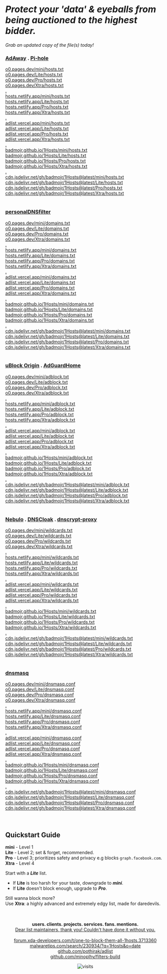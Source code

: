 
# ***Protect your 'data' & eyeballs from being auctioned to the highest bidder.***<br>
*Grab an updated copy of the file(s) today!*<br>

### **<ins>[AdAway](https://github.com/AdAway/AdAway)</ins> . <ins>[Pi-hole](https://github.com/pi-hole/pi-hole)</ins>**
[o0.pages.dev/mini/hosts.txt](https://o0.pages.dev/mini/hosts.txt)  <br>
[o0.pages.dev/Lite/hosts.txt](https://o0.pages.dev/Lite/hosts.txt)  <br>
[o0.pages.dev/Pro/hosts.txt](https://o0.pages.dev/Pro/hosts.txt)  <br>
[o0.pages.dev/Xtra/hosts.txt](https://o0.pages.dev/Xtra/hosts.txt)  <br>
<ins>.</ins> <br>
[hosts.netlify.app/mini/hosts.txt](https://hosts.netlify.app/mini/hosts.txt)  <br>
[hosts.netlify.app/Lite/hosts.txt](https://hosts.netlify.app/Lite/hosts.txt)  <br>
[hosts.netlify.app/Pro/hosts.txt](https://hosts.netlify.app/Pro/hosts.txt)  <br>
[hosts.netlify.app/Xtra/hosts.txt](https://hosts.netlify.app/Xtra/hosts.txt)  <br>
<ins>.</ins> <br>
[adlist.vercel.app/mini/hosts.txt](https://adlist.vercel.app/mini/hosts.txt)  <br>
[adlist.vercel.app/Lite/hosts.txt](https://adlist.vercel.app/Lite/hosts.txt)  <br>
[adlist.vercel.app/Pro/hosts.txt](https://adlist.vercel.app/Pro/hosts.txt)  <br>
[adlist.vercel.app/Xtra/hosts.txt](https://adlist.vercel.app/Xtra/hosts.txt)  <br>
<ins>.</ins> <br>
[badmojr.github.io/1Hosts/mini/hosts.txt](https://badmojr.github.io/1Hosts/mini/hosts.txt)  <br>
[badmojr.github.io/1Hosts/Lite/hosts.txt](https://badmojr.github.io/1Hosts/Lite/hosts.txt)  <br>
[badmojr.github.io/1Hosts/Pro/hosts.txt](https://badmojr.github.io/1Hosts/Pro/hosts.txt)  <br>
[badmojr.github.io/1Hosts/Xtra/hosts.txt](https://badmojr.github.io/1Hosts/Xtra/hosts.txt)  <br>
<ins>.</ins> <br>
[cdn.jsdelivr.net/gh/badmojr/1Hosts@latest/mini/hosts.txt](https://cdn.jsdelivr.net/gh/badmojr/1Hosts@latest/mini/hosts.txt)  <br>
[cdn.jsdelivr.net/gh/badmojr/1Hosts@latest/Lite/hosts.txt](https://cdn.jsdelivr.net/gh/badmojr/1Hosts@latest/Lite/hosts.txt)  <br>
[cdn.jsdelivr.net/gh/badmojr/1Hosts@latest/Pro/hosts.txt](https://cdn.jsdelivr.net/gh/badmojr/1Hosts@latest/Pro/hosts.txt)  <br>
[cdn.jsdelivr.net/gh/badmojr/1Hosts@latest/Xtra/hosts.txt](https://cdn.jsdelivr.net/gh/badmojr/1Hosts@latest/Xtra/hosts.txt)  <br>
<br>

### **<ins>[personalDNSfilter](https://www.zenz-solutions.de/personaldnsfilter-wp/)</ins>**
[o0.pages.dev/mini/domains.txt](https://o0.pages.dev/mini/domains.txt)  <br>
[o0.pages.dev/Lite/domains.txt](https://o0.pages.dev/Lite/domains.txt)  <br>
[o0.pages.dev/Pro/domains.txt](https://o0.pages.dev/Pro/domains.txt)  <br>
[o0.pages.dev/Xtra/domains.txt](https://o0.pages.dev/Xtra/domains.txt)  <br>
<ins>.</ins> <br>
[hosts.netlify.app/mini/domains.txt](https://hosts.netlify.app/mini/domains.txt)  <br>
[hosts.netlify.app/Lite/domains.txt](https://hosts.netlify.app/Lite/domains.txt)  <br>
[hosts.netlify.app/Pro/domains.txt](https://hosts.netlify.app/Pro/domains.txt)  <br>
[hosts.netlify.app/Xtra/domains.txt](https://hosts.netlify.app/Xtra/domains.txt)  <br>
<ins>.</ins> <br>
[adlist.vercel.app/mini/domains.txt](https://adlist.vercel.app/mini/domains.txt)  <br>
[adlist.vercel.app/Lite/domains.txt](https://adlist.vercel.app/Lite/domains.txt)  <br>
[adlist.vercel.app/Pro/domains.txt](https://adlist.vercel.app/Pro/domains.txt)  <br>
[adlist.vercel.app/Xtra/domains.txt](https://adlist.vercel.app/Xtra/domains.txt)  <br>
<ins>.</ins> <br>
[badmojr.github.io/1Hosts/mini/domains.txt](https://badmojr.github.io/1Hosts/mini/domains.txt)  <br>
[badmojr.github.io/1Hosts/Lite/domains.txt](https://badmojr.github.io/1Hosts/Lite/domains.txt)  <br>
[badmojr.github.io/1Hosts/Pro/domains.txt](https://badmojr.github.io/1Hosts/Pro/domains.txt)  <br>
[badmojr.github.io/1Hosts/Xtra/domains.txt](https://badmojr.github.io/1Hosts/Xtra/domains.txt)  <br>
<ins>.</ins> <br>
[cdn.jsdelivr.net/gh/badmojr/1Hosts@latest/mini/domains.txt](https://cdn.jsdelivr.net/gh/badmojr/1Hosts@latest/mini/domains.txt)  <br>
[cdn.jsdelivr.net/gh/badmojr/1Hosts@latest/Lite/domains.txt](https://cdn.jsdelivr.net/gh/badmojr/1Hosts@latest/Lite/domains.txt)  <br>
[cdn.jsdelivr.net/gh/badmojr/1Hosts@latest/Pro/domains.txt](https://cdn.jsdelivr.net/gh/badmojr/1Hosts@latest/Pro/domains.txt)  <br>
[cdn.jsdelivr.net/gh/badmojr/1Hosts@latest/Xtra/domains.txt](https://cdn.jsdelivr.net/gh/badmojr/1Hosts@latest/Xtra/domains.txt)  <br>
<br>

### **<ins>[uBlock Origin](https://github.com/gorhill/uBlock#installation)</ins> . <ins>[AdGuardHome](https://adguard.com/en/adguard-home/overview.html)</ins>**
[o0.pages.dev/mini/adblock.txt](https://o0.pages.dev/mini/adblock.txt)  <br>
[o0.pages.dev/Lite/adblock.txt](https://o0.pages.dev/Lite/adblock.txt)  <br>
[o0.pages.dev/Pro/adblock.txt](https://o0.pages.dev/Pro/adblock.txt)  <br>
[o0.pages.dev/Xtra/adblock.txt](https://o0.pages.dev/Xtra/adblock.txt)  <br>
<ins>.</ins> <br>
[hosts.netlify.app/mini/adblock.txt](https://hosts.netlify.app/mini/adblock.txt)  <br>
[hosts.netlify.app/Lite/adblock.txt](https://hosts.netlify.app/Lite/adblock.txt)  <br>
[hosts.netlify.app/Pro/adblock.txt](https://hosts.netlify.app/Pro/adblock.txt)  <br>
[hosts.netlify.app/Xtra/adblock.txt](https://hosts.netlify.app/Xtra/adblock.txt)  <br>
<ins>.</ins> <br>
[adlist.vercel.app/mini/adblock.txt](https://adlist.vercel.app/mini/adblock.txt)  <br>
[adlist.vercel.app/Lite/adblock.txt](https://adlist.vercel.app/Lite/adblock.txt)  <br>
[adlist.vercel.app/Pro/adblock.txt](https://adlist.vercel.app/Pro/adblock.txt)  <br>
[adlist.vercel.app/Xtra/adblock.txt](https://adlist.vercel.app/Xtra/adblock.txt)  <br>
<ins>.</ins> <br>
[badmojr.github.io/1Hosts/mini/adblock.txt](https://badmojr.github.io/1Hosts/mini/adblock.txt)  <br>
[badmojr.github.io/1Hosts/Lite/adblock.txt](https://badmojr.github.io/1Hosts/Lite/adblock.txt)  <br>
[badmojr.github.io/1Hosts/Pro/adblock.txt](https://badmojr.github.io/1Hosts/Pro/adblock.txt)  <br>
[badmojr.github.io/1Hosts/Xtra/adblock.txt](https://badmojr.github.io/1Hosts/Xtra/adblock.txt)  <br>
<ins>.</ins> <br>
[cdn.jsdelivr.net/gh/badmojr/1Hosts@latest/mini/adblock.txt](https://cdn.jsdelivr.net/gh/badmojr/1Hosts@latest/mini/adblock.txt)  <br>
[cdn.jsdelivr.net/gh/badmojr/1Hosts@latest/Lite/adblock.txt](https://cdn.jsdelivr.net/gh/badmojr/1Hosts@latest/Lite/adblock.txt)  <br>
[cdn.jsdelivr.net/gh/badmojr/1Hosts@latest/Pro/adblock.txt](https://cdn.jsdelivr.net/gh/badmojr/1Hosts@latest/Pro/adblock.txt)  <br>
[cdn.jsdelivr.net/gh/badmojr/1Hosts@latest/Xtra/adblock.txt](https://cdn.jsdelivr.net/gh/badmojr/1Hosts@latest/Xtra/adblock.txt)  <br>
<br>

### **<ins>[Nebulo](https://github.com/Ch4t4r/Nebulo)</ins> . <ins>[DNSCloak](https://apps.apple.com/us/app/dnscloak-secure-dns-client/id1452162351)</ins> . <ins>[dnscrypt-proxy](https://www.dnscrypt.org/)</ins>**
[o0.pages.dev/mini/wildcards.txt](https://o0.pages.dev/mini/wildcards.txt)  <br>
[o0.pages.dev/Lite/wildcards.txt](https://o0.pages.dev/Lite/wildcards.txt)  <br>
[o0.pages.dev/Pro/wildcards.txt](https://o0.pages.dev/Pro/wildcards.txt)  <br>
[o0.pages.dev/Xtra/wildcards.txt](https://o0.pages.dev/Xtra/wildcards.txt)  <br>
<ins>.</ins> <br>
[hosts.netlify.app/mini/wildcards.txt](https://hosts.netlify.app/mini/wildcards.txt)  <br>
[hosts.netlify.app/Lite/wildcards.txt](https://hosts.netlify.app/Lite/wildcards.txt)  <br>
[hosts.netlify.app/Pro/wildcards.txt](https://hosts.netlify.app/Pro/wildcards.txt)  <br>
[hosts.netlify.app/Xtra/wildcards.txt](https://hosts.netlify.app/Xtra/wildcards.txt)  <br>
<ins>.</ins> <br>
[adlist.vercel.app/mini/wildcards.txt](https://adlist.vercel.app/mini/wildcards.txt)  <br>
[adlist.vercel.app/Lite/wildcards.txt](https://adlist.vercel.app/Lite/wildcards.txt)  <br>
[adlist.vercel.app/Pro/wildcards.txt](https://adlist.vercel.app/Pro/wildcards.txt)  <br>
[adlist.vercel.app/Xtra/wildcards.txt](https://adlist.vercel.app/Xtra/wildcards.txt)  <br>
<ins>.</ins> <br>
[badmojr.github.io/1Hosts/mini/wildcards.txt](https://badmojr.github.io/1Hosts/mini/wildcards.txt)  <br>
[badmojr.github.io/1Hosts/Lite/wildcards.txt](https://badmojr.github.io/1Hosts/Lite/wildcards.txt)  <br>
[badmojr.github.io/1Hosts/Pro/wildcards.txt](https://badmojr.github.io/1Hosts/Pro/wildcards.txt)  <br>
[badmojr.github.io/1Hosts/Xtra/wildcards.txt](https://badmojr.github.io/1Hosts/Xtra/wildcards.txt)  <br>
<ins>.</ins> <br>
[cdn.jsdelivr.net/gh/badmojr/1Hosts@latest/mini/wildcards.txt](https://cdn.jsdelivr.net/gh/badmojr/1Hosts@latest/mini/wildcards.txt)  <br>
[cdn.jsdelivr.net/gh/badmojr/1Hosts@latest/Lite/wildcards.txt](https://cdn.jsdelivr.net/gh/badmojr/1Hosts@latest/Lite/wildcards.txt)  <br>
[cdn.jsdelivr.net/gh/badmojr/1Hosts@latest/Pro/wildcards.txt](https://cdn.jsdelivr.net/gh/badmojr/1Hosts@latest/Pro/wildcards.txt) <br>
[cdn.jsdelivr.net/gh/badmojr/1Hosts@latest/Xtra/wildcards.txt](https://cdn.jsdelivr.net/gh/badmojr/1Hosts@latest/Xtra/wildcards.txt) <br>
<br>

### **<ins>[dnsmasq](http://www.thekelleys.org.uk/dnsmasq/doc.html)</ins>**
[o0.pages.dev/mini/dnsmasq.conf](https://o0.pages.dev/mini/dnsmasq.conf)  <br>
[o0.pages.dev/Lite/dnsmasq.conf](https://o0.pages.dev/Lite/dnsmasq.conf)  <br>
[o0.pages.dev/Pro/dnsmasq.conf](https://o0.pages.dev/Pro/dnsmasq.conf)  <br>
[o0.pages.dev/Xtra/dnsmasq.conf](https://o0.pages.dev/Xtra/dnsmasq.conf)  <br>
<ins>.</ins> <br>
[hosts.netlify.app/mini/dnsmasq.conf](https://hosts.netlify.app/mini/dnsmasq.conf)  <br>
[hosts.netlify.app/Lite/dnsmasq.conf](https://hosts.netlify.app/Lite/dnsmasq.conf)  <br>
[hosts.netlify.app/Pro/dnsmasq.conf](https://hosts.netlify.app/Pro/dnsmasq.conf)  <br>
[hosts.netlify.app/Xtra/dnsmasq.conf](https://hosts.netlify.app/Xtra/dnsmasq.conf)  <br>
<ins>.</ins> <br>
[adlist.vercel.app/mini/dnsmasq.conf](https://adlist.vercel.app/mini/dnsmasq.conf)  <br>
[adlist.vercel.app/Lite/dnsmasq.conf](https://adlist.vercel.app/Lite/dnsmasq.conf)  <br>
[adlist.vercel.app/Pro/dnsmasq.conf](https://adlist.vercel.app/Pro/dnsmasq.conf)  <br>
[adlist.vercel.app/Xtra/dnsmasq.conf](https://adlist.vercel.app/Xtra/dnsmasq.conf)  <br>
<ins>.</ins> <br>
[badmojr.github.io/1Hosts/mini/dnsmasq.conf](https://badmojr.github.io/1Hosts/mini/dnsmasq.conf)  <br>
[badmojr.github.io/1Hosts/Lite/dnsmasq.conf](https://badmojr.github.io/1Hosts/Lite/dnsmasq.conf)  <br>
[badmojr.github.io/1Hosts/Pro/dnsmasq.conf](https://badmojr.github.io/1Hosts/Pro/dnsmasq.conf)  <br>
[badmojr.github.io/1Hosts/Xtra/dnsmasq.conf](https://badmojr.github.io/1Hosts/Xtra/dnsmasq.conf)  <br>
<ins>.</ins> <br>
[cdn.jsdelivr.net/gh/badmojr/1Hosts@latest/mini/dnsmasq.conf](https://cdn.jsdelivr.net/gh/badmojr/1Hosts@latest/mini/dnsmasq.conf)  <br>
[cdn.jsdelivr.net/gh/badmojr/1Hosts@latest/Lite/dnsmasq.conf](https://cdn.jsdelivr.net/gh/badmojr/1Hosts@latest/Lite/dnsmasq.conf)  <br>
[cdn.jsdelivr.net/gh/badmojr/1Hosts@latest/Pro/dnsmasq.conf](https://cdn.jsdelivr.net/gh/badmojr/1Hosts@latest/Pro/dnsmasq.conf)  <br>
[cdn.jsdelivr.net/gh/badmojr/1Hosts@latest/Xtra/dnsmasq.conf](https://cdn.jsdelivr.net/gh/badmojr/1Hosts@latest/Xtra/dnsmasq.conf)  <br>
<br>
<br>


**Quickstart Guide**<br>
----------------
**mini** - Level 1<br>
**Lite** - Level 2;  set & forget, recommended.<br>
**Pro**   - Level 3;  prioritizes safety and privacy e.g blocks `graph.facebook.com`.<br>
**Xtra** - Level 4<br>

Start with a ***Lite*** list.<br>
- If **Lite** is too harsh for your taste, downgrade to ***mini***.<br>
- If **Lite** doesn't block enough, upgrade to ***Pro***.<br>

Still wanna block more?<br>
Use **Xtra**: a highly advanced and extremely edgy list, made for daredevils.<br>
<br>
<br>
<p align="center">
  <strong>users. clients. projects. services. fans. mentions.</strong> <br>
  <a href="./statics/assets.txt">Dear list maintainers, thank you! Couldn't have done it without you.</a> <br>
   <br>
  <a href="https://forum.xda-developers.com/t/one-to-block-them-all-1hosts.3713360">forum.xda-developers.com/t/one-to-block-them-all-1hosts.3713360</a> <br>
  <a href="https://malwaretips.com/search/230934/?q=1Hosts&amp;o=date">malwaretips.com/search/230934/?q=1Hosts&amp;o=date</a> <br>
  <a href="https://github.com/pothirak/adlist">github.com/pothirak/adlist</a> <br>
  <a href="https://github.com/minoplhy/filters-build">github.com/minoplhy/filters-build</a>
</p>
<p align="center"><img src="https://visitor-badge.glitch.me/badge?page_id=badmojr.bhdCNgza" alt="visits"></p>

